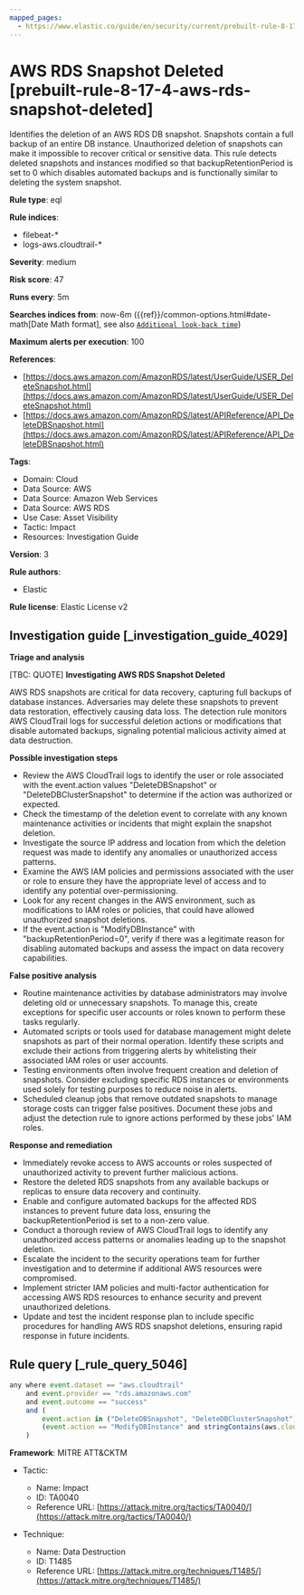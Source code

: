 ```yaml
---
mapped_pages:
  - https://www.elastic.co/guide/en/security/current/prebuilt-rule-8-17-4-aws-rds-snapshot-deleted.html
---
```


# AWS RDS Snapshot Deleted [prebuilt-rule-8-17-4-aws-rds-snapshot-deleted]

Identifies the deletion of an AWS RDS DB snapshot. Snapshots contain a full backup of an entire DB instance. Unauthorized deletion of snapshots can make it impossible to recover critical or sensitive data. This rule detects deleted snapshots and instances modified so that backupRetentionPeriod is set to 0 which disables automated backups and is functionally similar to deleting the system snapshot.

**Rule type**: eql

**Rule indices**:

* filebeat-*
* logs-aws.cloudtrail-*

**Severity**: medium

**Risk score**: 47

**Runs every**: 5m

**Searches indices from**: now-6m ({{ref}}/common-options.html#date-math[Date Math format], see also [`Additional look-back time`](docs-content://solutions/security/detect-and-alert/create-detection-rule.md#rule-schedule))

**Maximum alerts per execution**: 100

**References**:

* [https://docs.aws.amazon.com/AmazonRDS/latest/UserGuide/USER_DeleteSnapshot.html](https://docs.aws.amazon.com/AmazonRDS/latest/UserGuide/USER_DeleteSnapshot.html)
* [https://docs.aws.amazon.com/AmazonRDS/latest/APIReference/API_DeleteDBSnapshot.html](https://docs.aws.amazon.com/AmazonRDS/latest/APIReference/API_DeleteDBSnapshot.html)

**Tags**:

* Domain: Cloud
* Data Source: AWS
* Data Source: Amazon Web Services
* Data Source: AWS RDS
* Use Case: Asset Visibility
* Tactic: Impact
* Resources: Investigation Guide

**Version**: 3

**Rule authors**:

* Elastic

**Rule license**: Elastic License v2

## Investigation guide [_investigation_guide_4029]

**Triage and analysis**

[TBC: QUOTE]
**Investigating AWS RDS Snapshot Deleted**

AWS RDS snapshots are critical for data recovery, capturing full backups of database instances. Adversaries may delete these snapshots to prevent data restoration, effectively causing data loss. The detection rule monitors AWS CloudTrail logs for successful deletion actions or modifications that disable automated backups, signaling potential malicious activity aimed at data destruction.

**Possible investigation steps**

* Review the AWS CloudTrail logs to identify the user or role associated with the event.action values "DeleteDBSnapshot" or "DeleteDBClusterSnapshot" to determine if the action was authorized or expected.
* Check the timestamp of the deletion event to correlate with any known maintenance activities or incidents that might explain the snapshot deletion.
* Investigate the source IP address and location from which the deletion request was made to identify any anomalies or unauthorized access patterns.
* Examine the AWS IAM policies and permissions associated with the user or role to ensure they have the appropriate level of access and to identify any potential over-permissioning.
* Look for any recent changes in the AWS environment, such as modifications to IAM roles or policies, that could have allowed unauthorized snapshot deletions.
* If the event.action is "ModifyDBInstance" with "backupRetentionPeriod=0", verify if there was a legitimate reason for disabling automated backups and assess the impact on data recovery capabilities.

**False positive analysis**

* Routine maintenance activities by database administrators may involve deleting old or unnecessary snapshots. To manage this, create exceptions for specific user accounts or roles known to perform these tasks regularly.
* Automated scripts or tools used for database management might delete snapshots as part of their normal operation. Identify these scripts and exclude their actions from triggering alerts by whitelisting their associated IAM roles or user accounts.
* Testing environments often involve frequent creation and deletion of snapshots. Consider excluding specific RDS instances or environments used solely for testing purposes to reduce noise in alerts.
* Scheduled cleanup jobs that remove outdated snapshots to manage storage costs can trigger false positives. Document these jobs and adjust the detection rule to ignore actions performed by these jobs' IAM roles.

**Response and remediation**

* Immediately revoke access to AWS accounts or roles suspected of unauthorized activity to prevent further malicious actions.
* Restore the deleted RDS snapshots from any available backups or replicas to ensure data recovery and continuity.
* Enable and configure automated backups for the affected RDS instances to prevent future data loss, ensuring the backupRetentionPeriod is set to a non-zero value.
* Conduct a thorough review of AWS CloudTrail logs to identify any unauthorized access patterns or anomalies leading up to the snapshot deletion.
* Escalate the incident to the security operations team for further investigation and to determine if additional AWS resources were compromised.
* Implement stricter IAM policies and multi-factor authentication for accessing AWS RDS resources to enhance security and prevent unauthorized deletions.
* Update and test the incident response plan to include specific procedures for handling AWS RDS snapshot deletions, ensuring rapid response in future incidents.


## Rule query [_rule_query_5046]

```js
any where event.dataset == "aws.cloudtrail"
    and event.provider == "rds.amazonaws.com"
    and event.outcome == "success"
    and (
        event.action in ("DeleteDBSnapshot", "DeleteDBClusterSnapshot") or
        (event.action == "ModifyDBInstance" and stringContains(aws.cloudtrail.request_parameters, "backupRetentionPeriod=0"))
    )
```

**Framework**: MITRE ATT&CKTM

* Tactic:

    * Name: Impact
    * ID: TA0040
    * Reference URL: [https://attack.mitre.org/tactics/TA0040/](https://attack.mitre.org/tactics/TA0040/)

* Technique:

    * Name: Data Destruction
    * ID: T1485
    * Reference URL: [https://attack.mitre.org/techniques/T1485/](https://attack.mitre.org/techniques/T1485/)



